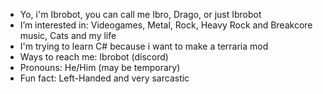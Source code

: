 - Yo, i'm Ibrobot, you can call me Ibro, Drago, or just Ibrobot
- I’m interested in: Videogames, Metal, Rock, Heavy Rock and Breakcore music, Cats and my life
- I'm trying to learn C# because i want to make a terraria mod
- Ways to reach me: Ibrobot (discord)
- Pronouns: He/Him (may be temporary)
- Fun fact: Left-Handed and very sarcastic
